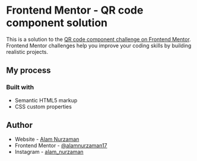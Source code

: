 # Frontend Mentor - QR code component solution

This is a solution to the [QR code component challenge on Frontend Mentor](https://www.frontendmentor.io/challenges/qr-code-component-iux_sIO_H). Frontend Mentor challenges help you improve your coding skills by building realistic projects.

## My process

### Built with

- Semantic HTML5 markup
- CSS custom properties

## Author

- Website - [Alam Nurzaman](https://portofolio-alamnurzaman.vercel.app/)
- Frontend Mentor - [@alamnurzaman17](https://www.frontendmentor.io/profile/alamnurzaman17)
- Instagram - [alam_nurzaman](https://www.instagram.com/alam_nurzaman)
